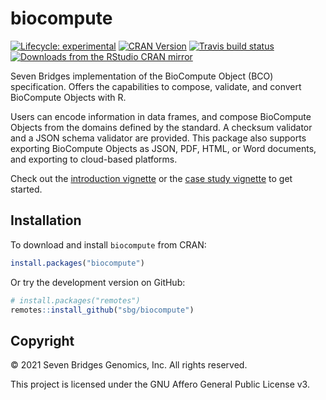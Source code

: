 # biocompute

[![Lifecycle: experimental](https://img.shields.io/badge/lifecycle-experimental-orange.svg)](https://www.tidyverse.org/lifecycle/#experimental)
[![CRAN Version](https://www.r-pkg.org/badges/version/biocompute)](https://cran.r-project.org/package=biocompute)
[![Travis build status](https://travis-ci.org/sbg/biocompute.svg?branch=master)](https://travis-ci.org/sbg/biocompute)
[![Downloads from the RStudio CRAN mirror](https://cranlogs.r-pkg.org/badges/grand-total/biocompute)](https://cran.r-project.org/package=biocompute)

Seven Bridges implementation of the BioCompute Object (BCO) specification. Offers the capabilities to compose, validate, and convert BioCompute Objects with R.

Users can encode information in data frames, and compose BioCompute Objects from the domains defined by the standard. A checksum validator and a JSON schema validator are provided. This package also supports exporting BioCompute Objects as JSON, PDF, HTML, or Word documents, and exporting to cloud-based platforms.

Check out the [introduction vignette](https://sbg.github.io/biocompute/articles/intro.html) or the [case study vignette](https://sbg.github.io/biocompute/articles/case-study.html) to get started.

## Installation

To download and install `biocompute` from CRAN:

```r
install.packages("biocompute")
```

Or try the development version on GitHub:

```r
# install.packages("remotes")
remotes::install_github("sbg/biocompute")
```

## Copyright

© 2021 Seven Bridges Genomics, Inc. All rights reserved.

This project is licensed under the GNU Affero General Public License v3.
